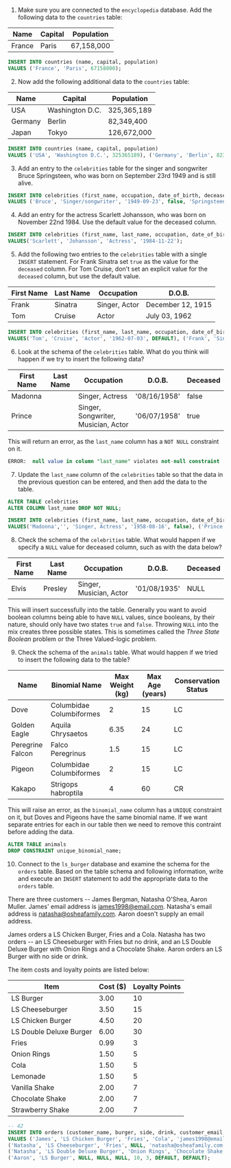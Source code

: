 1) Make sure you are connected to the `encyclopedia` database. Add the following data to the `countries` table:

| Name | Capital | Population |
|-|-|-|
| France | Paris | 67,158,000 |

```sql
INSERT INTO countries (name, capital, population)
VALUES ('France', 'Paris', 67158000);
```
2) Now add the following additional data to the `countries` table:

| Name | Capital | Population |
|-|-|-|
| USA |	Washington D.C. | 325,365,189 |
| Germany |	Berlin | 82,349,400 |
| Japan |	Tokyo | 126,672,000 |

```sql
INSERT INTO countries (name, capital, population)
VALUES ('USA', 'Washington D.C.', 325365189), ('Germany', 'Berlin', 82349400), ('Japan', 'Tokyo', 126672000);
```
3) Add an entry to the `celebrities` table for the singer and songwriter Bruce Springsteen, who was born on September 23rd 1949 and is still alive.
```sql
INSERT INTO celebrities (first_name, occupation, date_of_birth, deceased, last_name)
VALUES ('Bruce', 'Singer/songwriter', '1949-09-23', false, 'Springsteen');
```
4) Add an entry for the actress Scarlett Johansson, who was born on November 22nd 1984. Use the default value for the deceased column.
```sql
INSERT INTO celebrities (first_name, last_name, occupation, date_of_birth)
VALUES('Scarlett', 'Johansson', 'Actress', '1984-11-22');
```
5) Add the following two entries to the `celebrities` table with a single `INSERT` statement. For Frank Sinatra set `true` as the value for the `deceased` column. For Tom Cruise, don't set an explicit value for the `deceased` column, but use the default value.

| First Name | Last Name | Occupation |	D.O.B.|
|-|-|-|-|
|Frank | Sinatra | Singer, Actor | December 12, 1915 |
| Tom |	Cruise |	Actor | July 03, 1962| 

```sql
INSERT INTO celebrities (first_name, last_name, occupation, date_of_birth, deceased)
VALUES('Tom', 'Cruise', 'Actor', '1962-07-03', DEFAULT), ('Frank', 'Sinatra', 'Singer, Actor', '1915-12-12', false);
```
6) Look at the schema of the `celebrities` table. What do you think will happen if we try to insert the following data?

| First Name | Last Name | Occupation | D.O.B. | Deceased |
|-|-|-|-|-|
| Madonna |	|	Singer, Actress |	'08/16/1958' | false |
| Prince | | Singer, Songwriter, Musician, Actor | '06/07/1958' |	true |

This will return an error, as the `last_name` column has a `NOT NULL` constraint on it.
```sql
ERROR:  null value in column "last_name" violates not-null constraint
```
7) Update the `last_name` column of the `celebrities` table so that the data in the previous question can be entered, and then add the data to the table.
```sql
ALTER TABLE celebrities
ALTER COLUMN last_name DROP NOT NULL;

INSERT INTO celebrities (first_name, last_name, occupation, date_of_birth, deceased)
VALUES('Madonna','', 'Singer, Actress', '1958-08-16', false), ('Prince', '', 'Singer, Songwriter, Musician, Actor', '1958-06-07', true);
```
8) Check the schema of the `celebrities` table. What would happen if we specify a `NULL` value for deceased column, such as with the data below?

| First Name | Last Name |	Occupation | D.O.B. | Deceased |
|-|-|-|-|-|
| Elvis |	Presley |	Singer, Musician, Actor | '01/08/1935' | NULL |

This will insert successfully into the table. Generally you want to avoid boolean columns being able to have `NULL` values, since booleans, by their nature, should only have two states `true` and `false`. Throwing `NULL` into the mix creates three possible states. This is sometimes called the _Three State Boolean_ problem or the Three Valued-logic problem.

9) Check the schema of the `animals` table. What would happen if we tried to insert the following data to the table?

| Name | Binomial Name | Max Weight (kg) | Max Age (years) | Conservation Status |
|-|-|-|-|-|
| Dove | Columbidae Columbiformes |	2 |	15 |	LC |
| Golden Eagle | Aquila Chrysaetos |	6.35 |	24 |	LC |
| Peregrine Falcon | Falco Peregrinus |	1.5 |	15 |	LC |
| Pigeon | Columbidae Columbiformes |	2 |	15 |	LC |
| Kakapo | Strigops habroptila | 4 | 60 |	CR |

This will raise an error, as the `binomial_name` column has a `UNIQUE` constraint on it, but Doves and Pigeons have the same binomial name. If we want separate entries for each in our table then we need to remove this contraint before adding the data.
```sql
ALTER TABLE animals
DROP CONSTRAINT unique_binomial_name;
```
10) Connect to the `ls_burger` database and examine the schema for the `orders` table. Based on the table schema and following information, write and execute an `INSERT` statement to add the appropriate data to the `orders` table.

There are three customers -- James Bergman, Natasha O'Shea, Aaron Muller. James' email address is james1998@email.com. Natasha's email address is natasha@osheafamily.com. Aaron doesn't supply an email address.

James orders a LS Chicken Burger, Fries and a Cola. Natasha has two orders -- an LS Cheeseburger with Fries but no drink, and an LS Double Deluxe Burger with Onion Rings and a Chocolate Shake. Aaron orders an LS Burger with no side or drink.

The item costs and loyalty points are listed below:

| Item | Cost ($) |	Loyalty Points |
|-|-|-|
| LS Burger |	3.00 |	10 |
| LS Cheeseburger |	3.50 | 15 |
| LS Chicken Burger |	4.50 | 20 |
| LS Double Deluxe Burger |	6.00 | 30 |
| Fries | 0.99 | 3 |
| Onion Rings | 1.50 | 5 |
| Cola | 1.50 | 5 |
| Lemonade | 1.50 | 5 |
| Vanilla Shake | 2.00 | 7 |
| Chocolate Shake | 2.00 | 7 |
| Strawberry Shake | 2.00 | 7 |
```sql
-- 42
INSERT INTO orders (customer_name, burger, side, drink, customer_email, customer_loyalty_points, burger_cost, side_cost, drink_cost)
VALUES ('James', 'LS Chicken Burger', 'Fries', 'Cola', 'james1998@email.com', 28, 4.5, 0.99, 1.5), 
('Natasha', 'LS Cheeseburger', 'Fries', NULL, 'natasha@osheafamily.com', 18, 3.5, 0.99, DEFAULT), 
('Natasha', 'LS Double Deluxe Burger', 'Onion Rings', 'Chocolate Shake', 'natasha@osheafamily.com', 42, 6, 1.5, 2),
('Aaron', 'LS Burger', NULL, NULL, NULL, 10, 3, DEFAULT, DEFAULT);
```

